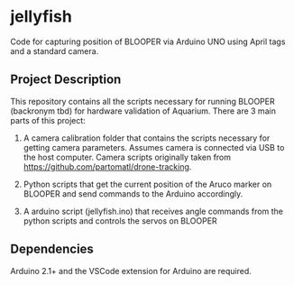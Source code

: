 # jellyfish
Code for capturing position of BLOOPER via Arduino UNO using April tags and a standard camera. 

## Project Description

This repository contains all the scripts necessary for running BLOOPER (backronym tbd) for hardware validation of Aquarium. There are 3 main parts of this project:

1. A camera calibration folder that contains the scripts necessary for getting camera parameters. Assumes camera is connected via USB to the host computer. Camera scripts originally taken from https://github.com/partomatl/drone-tracking.

2. Python scripts that get the current position of the Aruco marker on BLOOPER and send commands to the Arduino accordingly.

2. A arduino script (jellyfish.ino) that receives angle commands from the python scripts and controls the servos on BLOOPER

## Dependencies

Arduino 2.1+ and the VSCode extension for Arduino are required. 